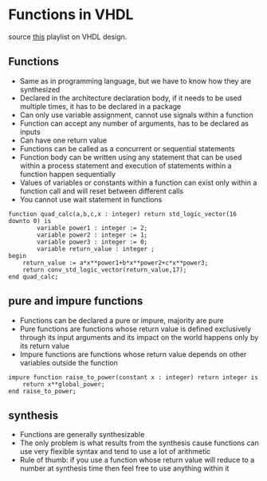 # Functions in VHDL
source [this](https://www.youtube.com/playlist?list=PLyWAP9QBe16p2HXVcyEgGAFicXJI797jK) playlist on VHDL design.

## Functions 
- Same as in programming language,  but we have to know how they are synthesized
- Declared in the architecture declaration body, if it needs to be used multiple times, it has to be declared in a package
- Can only use variable assignment, cannot use signals within a function
- Function can accept any number of arguments, has to be declared as inputs
- Can have one return value 
- Functions can be called as a concurrent or sequential statements
- Function body can be written using any statement that can be used within a process statement and execution of statements within a function happen sequentially
- Values of variables or constants within a function can exist only within a function call and will reset between different calls
- You cannot use wait statement in functions

```
function quad_calc(a,b,c,x : integer) return std_logic_vector(16 downto 0) is
        variable power1 : integer := 2;
        variable power2 : integer := 1;
        variable power3 : integer := 0;
        variable return_value : integer ;
begin
    return_value := a*x**power1+b*x**power2+c*x**power3;
    return conv_std_logic_vector(return_value,17);
end quad_calc;
```

## pure and impure functions
- Functions can be declared a pure or impure, majority are pure
- Pure functions are functions whose return value is defined exclusively through its input arguments and its impact on the world happens only by its return value
- Impure functions are functions whose return value depends on other variables outside the function

```
impure function raise_to_power(constant x : integer) return integer is
    return x**global_power;
end raise_to_power;
```

## synthesis
- Functions are generally synthesizable
- The only problem is what results from the synthesis cause functions can use very flexible syntax and tend to use a lot of arithmetic 
- Rule of thumb: if you use a function whose return value will reduce to a number at synthesis time then feel free to use anything within it 